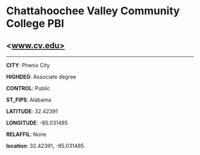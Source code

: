# Chattahoochee Valley Community College PBI
## <www.cv.edu>
---
**CITY**: Phenix City

**HIGHDEG**: Associate degree

**CONTROL**: Public

**ST_FIPS**: Alabama

**LATITUDE**: 32.42391

**LONGITUDE**: -85.031485

**RELAFFIL**: None

**location**: 32.42391, -85.031485